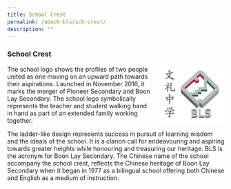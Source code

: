 ```yaml
---
title: School Crest
permalink: /about-bls/sch-crest/
description: ""
---
```

### **School Crest**
<img src="/images/crest.jpg" style="width:30%;margin-left:15px;" align = "right">

The school logo shows the profiles of two people united as one moving on an upward path towards their aspirations. Launched in November 2016, it marks the merger of Pioneer Secondary and Boon Lay Secondary. The school logo symbolically represents the teacher and student walking hand in hand as part of an extended family working together.

The ladder-like design represents success in pursuit of learning wisdom and the ideals of the school. It is a clarion call for endeavouring and aspiring towards greater heights while honouring and treasuring our heritage. BLS is the acronym for Boon Lay Secondary. The Chinese name of the school accompany the school crest, reflects the Chinese heritage of Boon Lay Secondary when it began in 1977 as a bilingual school offering both Chinese and English as a medium of instruction.